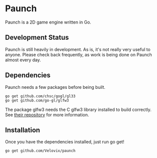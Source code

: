 Paunch
======

Paunch is a 2D game engine written in Go.

Development Status
------------------
Paunch is still heavily in development. As is, it's not really very useful to
anyone. Please check back frequently, as work is being done on Paunch almost
every day.

Dependencies
------------
Paunch needs a few packages before being built.

	go get github.com/chsc/gogl/gl33
	go get github.com/go-gl/glfw3

The package glfw3 needs the C glfw3 library installed to build correctly. See
[their repository](http://github.com/go-gl/glfw3) for more information.

Installation
------------
Once you have the dependencies installed, just run go get!

	go get github.com/Velovix/paunch
